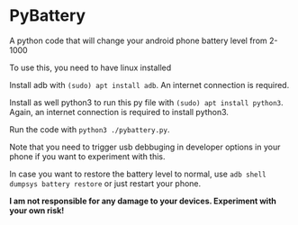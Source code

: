 # PyBattery

A python code that will change your android phone battery level from 2-1000

To use this, you need to have linux installed

Install adb with `(sudo) apt install adb`. An internet connection is required.

Install as well python3 to run this py file with `(sudo) apt install python3`. Again, an internet connection is required to install python3.

Run the code with `python3 ./pybattery.py`.

Note that you need to trigger usb debbuging in developer options in your phone if you want to experiment with this.

In case you want to restore the battery level to normal, use `adb shell dumpsys battery restore` or just restart your phone.

<b>I am not responsible for any damage to your devices. Experiment with your own risk!</b>
